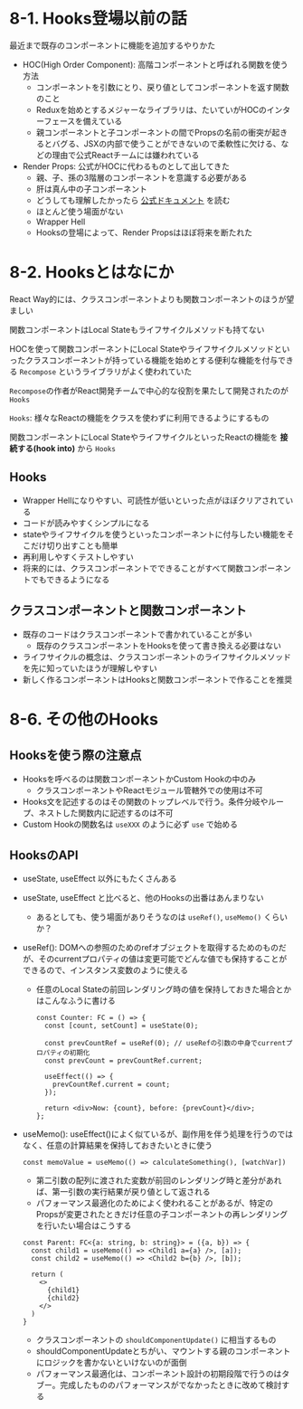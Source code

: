 # 8-1. Hooks登場以前の話

最近まで既存のコンポーネントに機能を追加するやりかた

- HOC(High Order Component): 高階コンポーネントと呼ばれる関数を使う方法
  - コンポーネントを引数にとり、戻り値としてコンポーネントを返す関数のこと
  - Reduxを始めとするメジャーなライブラリは、たいていがHOCのインターフェースを備えている
  - 親コンポーネントと子コンポーネントの間でPropsの名前の衝突が起きるとバグる、JSXの内部で使うことができないので柔軟性に欠ける、などの理由で公式Reactチームには嫌われている
- Render Props: 公式がHOCに代わるものとして出してきた
  - 親、子、孫の3階層のコンポーネントを意識する必要がある
  - 肝は真ん中の子コンポーネント
  - どうしても理解したかったら [公式ドキュメント](https://ja.reactjs.org/docs/render-props.html) を読む
  - ほとんど使う場面がない
  - Wrapper Hell
  - Hooksの登場によって、Render Propsはほぼ将来を断たれた

# 8-2. Hooksとはなにか
React Way的には、クラスコンポーネントよりも関数コンポーネントのほうが望ましい

関数コンポーネントはLocal Stateもライフサイクルメソッドも持てない

HOCを使って関数コンポーネントにLocal Stateやライフサイクルメソッドといったクラスコンポーネントが持っている機能を始めとする便利な機能を付与できる `Recompose` というライブラリがよく使われていた

`Recompose`の作者がReact開発チームで中心的な役割を果たして開発されたのが`Hooks`

`Hooks`: 様々なReactの機能をクラスを使わずに利用できるようにするもの

関数コンポーネントにLocal StateやライフサイクルといったReactの機能を **接続する(hook into)** から `Hooks`

## Hooks
- Wrapper Hellになりやすい、可読性が低いといった点がほぼクリアされている
- コードが読みやすくシンプルになる
- stateやライフサイクルを使うといったコンポーネントに付与したい機能をそこだけ切り出すことも簡単
- 再利用しやすくテストしやすい
- 将来的には、クラスコンポーネントでできることがすべて関数コンポーネントでもできるようになる


## クラスコンポーネントと関数コンポーネント
- 既存のコードはクラスコンポーネントで書かれていることが多い
  - 既存のクラスコンポーネントをHooksを使って書き換える必要はない
- ライフサイクルの概念は、クラスコンポーネントのライフサイクルメソッドを先に知っていたほうが理解しやすい
- 新しく作るコンポーネントはHooksと関数コンポーネントで作ることを推奨

# 8-6. その他のHooks

## Hooksを使う際の注意点
- Hooksを呼べるのは関数コンポーネントかCustom Hookの中のみ
  - クラスコンポーネントやReactモジュール管轄外での使用は不可
- Hooks文を記述するのはその関数のトップレベルで行う。条件分岐やループ、ネストした関数内に記述するのは不可
- Custom Hookの関数名は `useXXX` のように必ず `use` で始める

## HooksのAPI
- useState, useEffect 以外にもたくさんある
- useState, useEffect と比べると、他のHooksの出番はあんまりない
  - あるとしても、使う場面がありそうなのは `useRef()`, `useMemo()` くらいか？
- useRef(): DOMへの参照のためのrefオブジェクトを取得するためのものだが、そのcurrentプロパティの値は変更可能でどんな値でも保持することができるので、インスタンス変数のように使える
  - 任意のLocal Stateの前回レンダリング時の値を保持しておきた場合とかはこんなふうに書ける
    ```
    const Counter: FC = () => {
      const [count, setCount] = useState(0);

      const prevCountRef = useRef(0); // useRefの引数の中身でcurrentプロパティの初期化
      const prevCount = prevCountRef.current;

      useEffect(() => {
        prevCountRef.current = count;
      });

      return <div>Now: {count}, before: {prevCount}</div>;
    };
    ```

- useMemo(): useEffect()によく似ているが、副作用を伴う処理を行うのではなく、任意の計算結果を保持しておきたいときに使う
  ```
  const memoValue = useMemo(() => calculateSomething(), [watchVar])
  ```
  - 第二引数の配列に渡された変数が前回のレンダリング時と差分があれば、第一引数の実行結果が戻り値として返される
  - パフォーマンス最適化のためによく使われることがあるが、特定のPropsが変更されたときだけ任意の子コンポーネントの再レンダリングを行いたい場合はこうする
  ```
  const Parent: FC<{a: string, b: string}> = ({a, b}) => {
    const child1 = useMemo(() => <Child1 a={a} />, [a]);
    const child2 = useMemo(() => <Child2 b={b} />, [b]);

    return (
      <>
        {child1}
        {child2}
      </>
    )
  }
  ```
  - クラスコンポーネントの `shouldComponentUpdate()` に相当するもの
  - shouldComponentUpdateとちがい、マウントする親のコンポーネントにロジックを書かないといけないのが面倒
  - パフォーマンス最適化は、コンポーネント設計の初期段階で行うのはタブー。完成したもののパフォーマンスがでなかったときに改めて検討する
